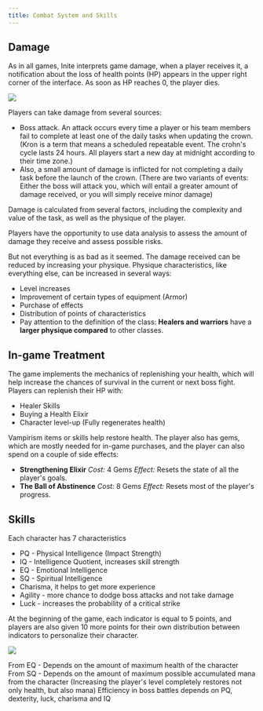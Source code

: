 ```yaml
---
title: Combat System and Skills
---
```

<!--StartFragment-->

## Damage

As in all games, Inite interprets game damage, when a player receives it, a notification about the loss of health points (HP) appears in the upper right corner of the interface. As soon as HP reaches 0, the player dies.

![](img/6ttpcaausom.jpg)

Players can take damage from several sources:

* Boss attack. An attack occurs every time a player or his team members fail to complete at least one of the daily tasks when updating the crown. (Kron is a term that means a scheduled repeatable event. The crohn's cycle lasts 24 hours. All players start a new day at midnight according to their time zone.)
* Also, a small amount of damage is inflicted for not completing a daily task before the launch of the crown. (There are two variants of events: Either the boss will attack you, which will entail a greater amount of damage received, or you will simply receive minor damage)

Damage is calculated from several factors, including the complexity and value of the task, as well as the physique of the player.

Players have the opportunity to use data analysis to assess the amount of damage they receive and assess possible risks.

But not everything is as bad as it seemed. The damage received can be reduced by increasing your physique. Physique characteristics, like everything else, can be increased in several ways:

* Level increases
* Improvement of certain types of equipment (Armor)
* Purchase of effects
* Distribution of points of characteristics
* Pay attention to the definition of the class: **Healers and warriors** have a **larger physique compared** to other classes.

## In-game Treatment

The game implements the mechanics of replenishing your health, which will help increase the chances of survival in the current or next boss fight. Players can replenish their HP with:

* Healer Skills
* Buying a Health Elixir
* Character level-up (Fully regenerates health)

Vampirism items or skills help restore health.
The player also has gems, which are mostly needed for in-game purchases, and the player can also spend on a couple of side effects:

* **Strengthening Elixir**
  *Cost:* 4 Gems
  *Effect:* Resets the state of all the player's goals.
* **The Ball of Abstinence**
  *Cost:* 8 Gems
  *Effect:* Resets most of the player's progress.

## Skills

Each character has 7 characteristics

* PQ - Physical Intelligence (Impact Strength)
* IQ - Intelligence Quotient, increases skill strength
* EQ - Emotional Intelligence
* SQ - Spiritual Intelligence
* Charisma, it helps to get more experience
* Agility - more chance to dodge boss attacks and not take damage
* Luck - increases the probability of a critical strike

At the beginning of the game, each indicator is equal to 5 points, and players are also given 10 more points for their own distribution between indicators to personalize their character.

![](img/mul5nsa3o2m.jpg)

From EQ - Depends on the amount of maximum health of the character
From SQ - Depends on the amount of maximum possible accumulated mana from the character (Increasing the player's level completely restores not only health, but also mana)
Efficiency in boss battles depends on PQ, dexterity, luck, charisma and IQ

<!--EndFragment-->